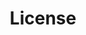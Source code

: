 ---
layout: redirect
title: License
permalink: /License/
newlink: https://github.com/3F/vsCommandEvent/blob/master/LICENSE
---